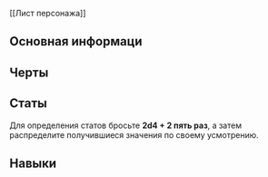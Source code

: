 [[Лист персонажа]]
## Основная информаци

## Черты

## Статы

Для определения статов бросьте **2d4 + 2 пять раз**, а затем распределите получившиеся значения по своему усмотрению.

## Навыки

